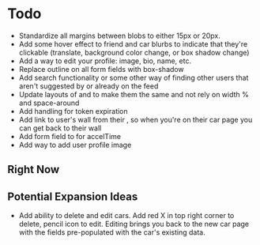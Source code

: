 # Todo
- Standardize all margins between blobs to either 15px or 20px.
- Add some hover effect to friend and car blurbs to indicate that they're clickable (translate, background color change, or box shadow change)
- Add a way to edit your profile: image, bio, name, etc.
- Replace outline on all form fields with box-shadow
- Add search functionality or some other way of finding other users that aren't suggested by <ExplorePage> or already on the feed
- Update layouts of <WallPage> and <FriendPage> to make them the same and not rely on width % and space-around
- Add handling for token expiration
- Add link to user's wall from their <UserAside>, so when you're on their car page you can get back to their wall
- Add form field to <NewCarPage> for accelTime
- Add way to add user profile image


## Right Now


## Potential Expansion Ideas
- Add ability to delete and edit cars.  Add red X in top right corner to delete, pencil icon to edit.  Editing brings you back to the new car page with the fields pre-populated with the car's existing data.